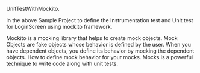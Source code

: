 UnitTestWithMockito.

In the above Sample Project to define the Instrumentation test and Unit test for LoginScreen using mockito framework.

Mockito is a mocking library that helps to create mock objects. Mock Objects are fake objects whose behavior is defined by the user. When you have dependent objects,
you define its behavior by mocking the dependent objects. 
How to define mock behavior for your mocks. Mocks is a powerful technique to write code along with unit tests.

